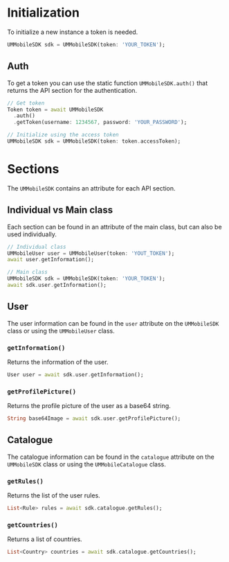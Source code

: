 # Initialization
To initialize a new instance a token is needed.
```dart
UMMobileSDK sdk = UMMobileSDK(token: 'YOUR_TOKEN');
```

## Auth
To get a token you can use the static function `UMMobileSDK.auth()` that returns the API section for the authentication.
```dart
// Get token
Token token = await UMMobileSDK
  .auth()
  .getToken(username: 1234567, password: 'YOUR_PASSWORD');

// Initialize using the access token
UMMobileSDK sdk = UMMobileSDK(token: token.accessToken);
```

# Sections
The `UMMobileSDK` contains an attribute for each API section.

## Individual vs Main class
Each section can be found in an attribute of the main class, but can also be used individually.
```dart
// Individual class
UMMobileUser user = UMMobileUser(token: 'YOUT_TOKEN');
await user.getInformation();

// Main class
UMMobileSDK sdk = UMMobileSDK(token: 'YOUR_TOKEN');
await sdk.user.getInformation();
```

## User
The user information can be found in the `user` attribute on the `UMMobileSDK` class or using the `UMMobileUser` class.

### `getInformation()`
Returns the information of the user.
```dart
User user = await sdk.user.getInformation();
```

### `getProfilePicture()`
Returns the profile picture of the user as a base64 string.
```dart
String base64Image = await sdk.user.getProfilePicture();
```

## Catalogue
The catalogue information can be found in the `catalogue` attribute on the `UMMobileSDK` class or using the `UMMobileCatalogue` class.

### `getRules()`
Returns the list of the user rules.
```dart
List<Rule> rules = await sdk.catalogue.getRules();
```

### `getCountries()`
Returns a list of countries.
```dart
List<Country> countries = await sdk.catalogue.getCountries();
```

